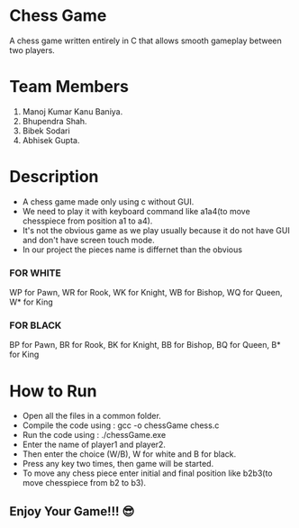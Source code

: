 # Chess Game
A chess game written entirely in C that allows smooth gameplay between two players. 

# Team Members
1. Manoj Kumar Kanu Baniya.
2. Bhupendra Shah.
3. Bibek Sodari
4. Abhisek Gupta.
   
# Description
* A chess game made only using c without GUI.
* We need to play it with keyboard command like a1a4(to move chesspiece from position a1 to a4).
* It's not the obvious game as we play usually because it do not have GUI and don't have screen touch mode.
* In our project the pieces name is differnet than the obvious
  
### FOR WHITE  
  WP for Pawn, WR for Rook, WK for Knight, WB for Bishop, WQ for Queen, W* for King
### FOR BLACK
  BP for Pawn, BR for Rook, BK for Knight, BB for Bishop, BQ for Queen, B* for King

# How to Run
* Open all the files in a common folder.
* Compile the code using :  gcc -o chessGame chess.c
* Run the code using :  ./chessGame.exe
* Enter the name of player1 and player2.
* Then enter the choice (W/B), W for white and B for black.
* Press any key two times, then game will be started.
* To move any chess piece enter initial and final position like b2b3(to move chesspiece from b2 to b3).


## Enjoy Your Game!!! 😎


